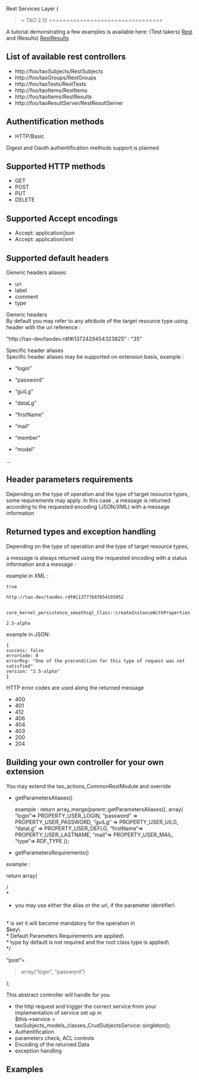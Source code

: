 <!--
parent: 'Documentation for core components'
created_at: '2013-08-29 09:35:35'
updated_at: '2014-07-31 13:09:49'
authors:
    - 'Patrick Plichart'
tags:
    - 'Documentation for core components'
-->

Rest Services Layer (<br/>
>= TAO 2.5)
=================================

A tutorial demonstrating a few examples is available here: (Test takers) [Rest](../rest.md) and (Results) [RestResults](../rest-services-layer/restresults.md)

List of available rest controllers
----------------------------------

-   http://foo/taoSubjects/RestSubjects
-   http://foo/taoGroups/RestGroups
-   http://foo/taoTests/RestTests
-   http://foo/taoItems/RestItems
-   http://foo/taoItems/RestResults
-   http://foo/taoResultServer/RestResultServer

Authentification methods
------------------------

-   HTTP/Basic

Digest and Oauth authentification methods support is planned

Supported HTTP methods
----------------------

-   GET
-   POST
-   PUT
-   DELETE

Supported Accept encodings
--------------------------

-   Accept: application/json
-   Accept: application/xml

Supported default headers
-------------------------

Generic headers aliases:

-   uri
-   label
-   comment
-   type

Generic headers\
By default you may refer to any attribute of the target resource type using header with the uri reference :<br/>

“http://tao-dev/taodev.rdf\#i1372429454323825” : “35”

Specific header aliases\
Specific header aliases may be supported on extension basis, example :

-   “login”
-   “password”
-   “guiLg”
-   “dataLg”
-   “firstName”
-   “mail”



-   “member”
-   “model”

…

Header parameters requirements
------------------------------

Depending on the type of operation and the type of target resource types, some requirements may apply. In this case , a message is returned according to the requested encoding (JSON/XML) with a message information

Returned types and exception handling
-------------------------------------

Depending on the type of operation and the type of target resource types,<br/>

a message is always returned using the requested encoding with a status information and a message :<br/>

example in XML :




    true

    http://tao-dev/taodev.rdf#i13777687654193852


    core_kernel_persistence_smoothsql_Class::createInstanceWithProperties

    2.5-alpha


example in JSON:


    {
    success: false
    errorCode: 0
    errorMsg: "One of the precondition for this type of request was not satisfied"
    version: "2.5-alpha"
    }

HTTP error codes are used along the returned message

-   400
-   401
-   412
-   406
-   404
-   403
-   200
-   204

Building your own controller for your own extension
---------------------------------------------------

You may extend the tao_actions_CommonRestModule and override

-   getParametersAliases()<br/>

    example : return array_merge(parent::getParametersAliases(), array(
     “login”=\> PROPERTY_USER_LOGIN,
     “password” =\> PROPERTY_USER_PASSWORD,
     “guiLg” =\> PROPERTY_USER_UILG,
     “dataLg” =\> PROPERTY_USER_DEFLG,
     “firstName”=\> PROPERTY_USER_LASTNAME,
     “mail”=\> PROPERTY_USER_MAIL,
     “type”=\> RDF_TYPE
     ));
-   getParametersRequirements()

example :<br/>

return array(<br/>

 /<br/>
*<br/>
* you may use either the alias or the uri, if the parameter identifier\
 <br/>
* is set it will become mandatory for the operation in <br/>
$key\
 <br/>
* Default Parameters Requirements are applied\
 <br/>
* type by default is not required and the root class type is applied\
 <br/>
*/<br/>

 “post”=<br/>
> array(“login”, “password”)<br/>

 );<br/>

This abstract controller will handle for you

-   the http request and trigger the correct service from your implementation of service set up in\
    \$this-\>service = taoSubjects_models_classes_CrudSubjectsService::singleton();
-   Authentification
-   parameters check, ACL controls
-   Encoding of the returned Data
-   exception handling

Examples
--------

